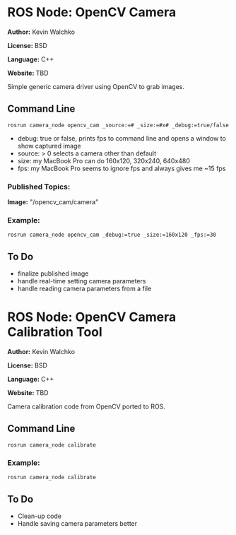 # ROS Node: OpenCV Camera

**Author:** Kevin Walchko

**License:** BSD

**Language:** C++

**Website:** TBD

Simple generic camera driver using OpenCV to grab images.

## Command Line

	rosrun camera_node opencv_cam _source:=# _size:=#x# _debug:=true/false
 
* debug: true or false, prints fps to command line and opens a window to show captured image
* source: > 0 selects a camera other than default
* size: my MacBook Pro can do 160x120, 320x240, 640x480
* fps: my MacBook Pro seems to ignore fps and always gives me ~15 fps

### Published Topics: 
**Image:** "/opencv_cam/camera"
 
### Example:
 	rosrun camera_node opencv_cam _debug:=true _size:=160x120 _fps:=30

## To Do

* finalize published image 
* handle real-time setting camera parameters 
* handle reading camera parameters from a file

# ROS Node: OpenCV Camera Calibration Tool

**Author:** Kevin Walchko

**License:** BSD

**Language:** C++

**Website:** TBD

Camera calibration code from OpenCV ported to ROS.

## Command Line

	rosrun camera_node calibrate
 
### Example:
 	rosrun camera_node calibrate

## To Do

* Clean-up code
* Handle saving camera parameters better


